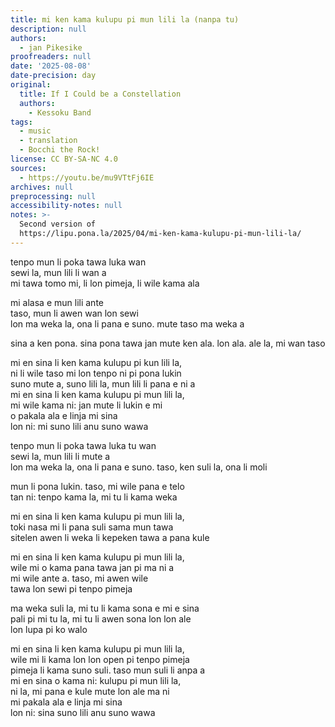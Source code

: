 ```yaml
---
title: mi ken kama kulupu pi mun lili la (nanpa tu)
description: null
authors:
  - jan Pikesike
proofreaders: null
date: '2025-08-08'
date-precision: day
original:
  title: If I Could be a Constellation
  authors:
    - Kessoku Band
tags:
  - music
  - translation
  - Bocchi the Rock!
license: CC BY-SA-NC 4.0
sources:
  - https://youtu.be/mu9VTtFj6IE
archives: null
preprocessing: null
accessibility-notes: null
notes: >-
  Second version of
  https://lipu.pona.la/2025/04/mi-ken-kama-kulupu-pi-mun-lili-la/
---
```


tenpo mun li poka tawa luka wan  
sewi la, mun lili li wan a  
mi tawa tomo mi, li lon pimeja, li wile kama ala  

mi alasa e mun lili ante  
taso, mun li awen wan lon sewi  
lon ma weka la, ona li pana e suno. mute taso ma weka a  

sina a ken pona. sina pona tawa jan mute
ken ala. lon ala. ale la, mi wan taso

mi en sina li ken kama kulupu pi kun lili la,  
ni li wile taso mi lon tenpo ni pi pona lukin  
suno mute a, suno lili la, mun lili li pana
e ni a  
mi en sina li ken kama kulupu pi mun lili la,  
mi wile kama ni: jan mute li lukin e mi  
o pakala ala e linja mi sina  
lon ni: mi suno lili anu suno wawa  

tenpo mun li poka tawa luka tu wan  
sewi la, mun lili li mute a  
lon ma weka la, ona li pana e suno. taso, ken suli la, ona li moli  

mun li pona lukin. taso, mi wile pana e telo  
tan ni: tenpo kama la, mi tu li kama weka  

mi en sina li ken kama kulupu pi mun lili la,  
toki nasa mi li pana suli sama mun tawa  
sitelen awen li weka li kepeken tawa a pana kule  

mi en sina li ken kama kulupu pi mun lili la,  
wile mi o kama pana tawa jan pi ma ni a  
mi wile ante a. taso, mi awen wile  
tawa lon sewi pi tenpo pimeja  

ma weka suli la, mi tu li kama sona e mi e sina  
pali pi mi tu la, mi tu li awen sona lon lon ale  
lon lupa pi ko walo  

mi en sina li ken kama kulupu pi mun lili la,  
wile mi li kama lon lon open pi tenpo pimeja  
pimeja li kama suno suli. taso mun suli li anpa a  
mi en sina o kama ni: kulupu pi mun lili la,  
ni la, mi pana e kule mute lon ale ma ni  
mi pakala ala e linja mi sina  
lon ni: sina suno lili anu suno wawa  
